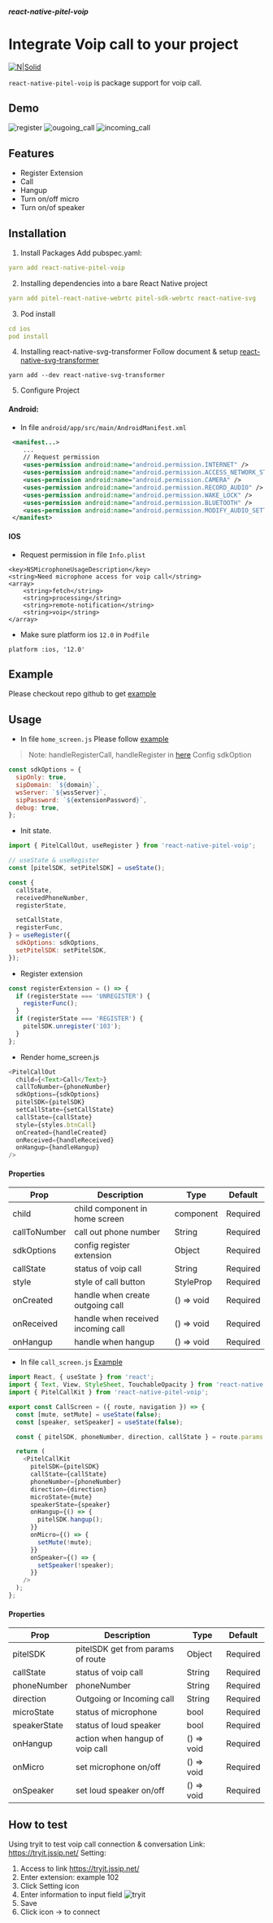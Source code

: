 ##### react-native-pitel-voip

# Integrate Voip call to your project

[![N|Solid](https://documents.tel4vn.com/img/pitel-logo.png)](https://documents.tel4vn.com/)

`react-native-pitel-voip` is package support for voip call.

## Demo

![register](src/assets/images/register.png)
![ougoing_call](src/assets/images/ougoing_call.png)
![incoming_call](src/assets/images/incoming_call.png)

## Features

- Register Extension
- Call
- Hangup
- Turn on/off micro
- Turn on/of speaker

## Installation

1. Install Packages
   Add pubspec.yaml:

```pubspec.yaml
yarn add react-native-pitel-voip
```

2. Installing dependencies into a bare React Native project

```pubspec.yaml
yarn add pitel-react-native-webrtc pitel-sdk-webrtc react-native-svg
```

3. Pod install

```pubspec.yaml
cd ios
pod install
```

4. Installing react-native-svg-transformer
   Follow document & setup [react-native-svg-transformer](https://github.com/kristerkari/react-native-svg-transformer)

```
yarn add --dev react-native-svg-transformer
```

5. Configure Project

#### Android:

- In file `android/app/src/main/AndroidManifest.xml`

```xml
 <manifest...>
    ...
    // Request permission
    <uses-permission android:name="android.permission.INTERNET" />
    <uses-permission android:name="android.permission.ACCESS_NETWORK_STATE" />
    <uses-permission android:name="android.permission.CAMERA" />
    <uses-permission android:name="android.permission.RECORD_AUDIO" />
    <uses-permission android:name="android.permission.WAKE_LOCK" />
    <uses-permission android:name="android.permission.BLUETOOTH" />
    <uses-permission android:name="android.permission.MODIFY_AUDIO_SETTINGS" />
 </manifest>
```

#### IOS

- Request permission in file `Info.plist`

```
<key>NSMicrophoneUsageDescription</key>
<string>Need microphone access for voip call</string>
<array>
	<string>fetch</string>
	<string>processing</string>
	<string>remote-notification</string>
	<string>voip</string>
</array>
```

- Make sure platform ios `12.0` in `Podfile`

```
platform :ios, '12.0'
```

## Example

Please checkout repo github to get [example](https://github.com/anhquangmobile/rn-pitel-demo)

## Usage

- In file `home_screen.js`
  Please follow [example](https://github.com/anhquangmobile/rn-pitel-demo/tree/main/libs/screens/home_screen)

> Note: handleRegisterCall, handleRegister in [here](https://github.com/tel4vn/pitel-ui-kit/blob/feature/v1.0.2/lib/features/home/home_screen.dart)
> Config sdkOption

```js
const sdkOptions = {
  sipOnly: true,
  sipDomain: `${domain}`,
  wsServer: `${wssServer}`,
  sipPassword: `${extensionPassword}`,
  debug: true,
};
```

- Init state.

```js
import { PitelCallOut, useRegister } from 'react-native-pitel-voip';

// useState & useRegister
const [pitelSDK, setPitelSDK] = useState();

const {
  callState,
  receivedPhoneNumber,
  registerState,

  setCallState,
  registerFunc,
} = useRegister({
  sdkOptions: sdkOptions,
  setPitelSDK: setPitelSDK,
});
```

- Register extension

```js
const registerExtension = () => {
  if (registerState === 'UNREGISTER') {
    registerFunc();
  }
  if (registerState === 'REGISTER') {
    pitelSDK.unregister('103');
  }
};
```

- Render home_screen.js

```js
<PitelCallOut
  child={<Text>Call</Text>}
  callToNumber={phoneNumber}
  sdkOptions={sdkOptions}
  pitelSDK={pitelSDK}
  setCallState={setCallState}
  callState={callState}
  style={styles.btnCall}
  onCreated={handleCreated}
  onReceived={handleReceived}
  onHangup={handleHangup}
/>
```

#### Properties

| Prop         | Description                        | Type                 | Default  |
| ------------ | ---------------------------------- | -------------------- | -------- |
| child        | child component in home screen     | component            | Required |
| callToNumber | call out phone number              | String               | Required |
| sdkOptions   | config register extension          | Object               | Required |
| callState    | status of voip call                | String               | Required |
| style        | style of call button               | StyleProp<ViewStyle> | Required |
| onCreated    | handle when create outgoing call   | () => void           | Required |
| onReceived   | handle when received incoming call | () => void           | Required |
| onHangup     | handle when hangup                 | () => void           | Required |

- In file `call_screen.js`
  [Example](https://github.com/anhquangmobile/rn-pitel-demo/blob/main/libs/screens/call_screen/index.js)

```js
import React, { useState } from 'react';
import { Text, View, StyleSheet, TouchableOpacity } from 'react-native';
import { PitelCallKit } from 'react-native-pitel-voip';

export const CallScreen = ({ route, navigation }) => {
  const [mute, setMute] = useState(false);
  const [speaker, setSpeaker] = useState(false);

  const { pitelSDK, phoneNumber, direction, callState } = route.params;

  return (
    <PitelCallKit
      pitelSDK={pitelSDK}
      callState={callState}
      phoneNumber={phoneNumber}
      direction={direction}
      microState={mute}
      speakerState={speaker}
      onHangup={() => {
        pitelSDK.hangup();
      }}
      onMicro={() => {
        setMute(!mute);
      }}
      onSpeaker={() => {
        setSpeaker(!speaker);
      }}
    />
  );
};
```

#### Properties

| Prop         | Description                       | Type       | Default  |
| ------------ | --------------------------------- | ---------- | -------- |
| pitelSDK     | pitelSDK get from params of route | Object     | Required |
| callState    | status of voip call               | String     | Required |
| phoneNumber  | phoneNumber                       | String     | Required |
| direction    | Outgoing or Incoming call         | String     | Required |
| microState   | status of microphone              | bool       | Required |
| speakerState | status of loud speaker            | bool       | Required |
| onHangup     | action when hangup of voip call   | () => void | Required |
| onMicro      | set microphone on/off             | () => void | Required |
| onSpeaker    | set loud speaker on/off           | () => void | Required |

## How to test

Using tryit to test voip call connection & conversation
Link: https://tryit.jssip.net/
Setting:

1. Access to link https://tryit.jssip.net/
2. Enter extension: example 102
3. Click Setting icon
4. Enter information to input field
   ![tryit](assets/images/pitel_img_3.png)
5. Save
6. Click icon -> to connect
